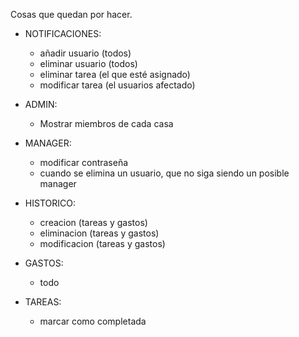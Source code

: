 Cosas que quedan por hacer.

- NOTIFICACIONES:
    - añadir usuario (todos)
    - eliminar usuario (todos)
    - eliminar tarea (el que esté asignado)
    - modificar tarea (el usuarios afectado)

- ADMIN:
    - Mostrar miembros de cada casa
    
- MANAGER:
    - modificar contraseña
    - cuando se elimina un usuario, que no siga siendo un posible manager

- HISTORICO:
    - creacion (tareas y gastos)
    - eliminacion (tareas y gastos)
    - modificacion (tareas y gastos)

- GASTOS: 
    - todo

- TAREAS:
    - marcar como completada
